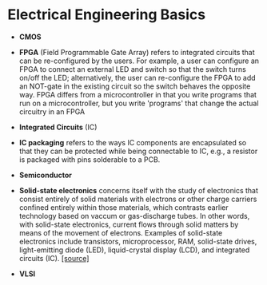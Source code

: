 # Electrical Engineering Basics
* **CMOS**

* **FPGA** (Field Programmable Gate Array) refers to integrated circuits that can be re-configured by the users. For example, a user can configure an FPGA to connect an external LED and switch so that the switch turns on/off the LED; alternatively, the user can re-configure the FPGA to add an NOT-gate in the existing circuit so the switch behaves the opposite way. FPGA differs from a microcontroller in that you write programs that run on a microcontroller, but you write 'programs' that change the actual circuitry in an FPGA

* **Integrated Circuits** (IC)

* **IC packaging** refers to the ways IC components are encapsulated so that they can be protected while being connectable to IC, e.g., a resistor is packaged with pins solderable to a PCB.

* **Semiconductor**

* **Solid-state electronics** concerns itself with the study of electronics that consist entirely of solid materials with electrons or other charge carriers confined entirely within those materials, which contrasts earlier technology based on vaccum or gas-discharge tubes. In other words, with solid-state electronics, current flows through solid matters by means of the movement of electrons. Examples of solid-state electronics include transistors, microprocessor, RAM, solid-state drives, light-emitting diode (LED), liquid-crystal display (LCD), and integrated circuits (IC). [[source]](https://en.wikipedia.org/wiki/Solid-state_electronics)

* **VLSI**

